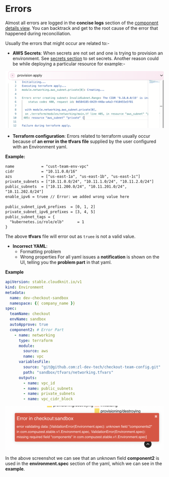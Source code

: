 # Errors

Almost all errors are logged in the **concise logs** section of the [component details view](/component_details_view). You can backtrack and get to the root cause of the error that happened during reconciliation.

Usually the errors that might occur are related to:-

- **AWS Secrets**: When secrets are not set and one is trying to provision an environment. See [secrets section](/settings/secrets) to set secrets. Another reason could be while deploying a particular resource for example:-

![AWS Error](/assets/images/aws-resource-error.png)
  
- **Terraform configuration**: Errors related to terraform usually occur because of **an error in the tfvars file** supplied by the user configured with an Environment yaml.

**Example:**

```
name            = "cust-team-env-vpc"
cidr            = "10.11.0.0/16"
azs             = ["us-east-1a", "us-east-1b", "us-east-1c"]
private_subnets = ["10.11.0.0/24", "10.11.1.0/24", "10.11.2.0/24"]
public_subnets  = ["10.11.200.0/24", "10.11.201.0/24", "10.11.202.0/24"]
enable_ipv6 = truee // Error: we added wrong value here

public_subnet_ipv6_prefixes  = [0, 1, 2]
private_subnet_ipv6_prefixes = [3, 4, 5]
public_subnet_tags = {
  "kubernetes.io/role/elb"      = 1
}
```

The above **tfvars** file will error out as `truee` is not a valid value.

- **Incorrect YAML**:
   - Formatting problem
   - Wrong properties
For all yaml issues a **notification** is shown on the UI, telling you the **problem part** in that yaml.

**Example**

```yaml
apiVersion: stable.cloudknit.io/v1
kind: Environment
metadata:
  name: dev-checkout-sandbox
  namespace: {{ company_name }}
spec:
  teamName: checkout
  envName: sandbox  
  autoApprove: true
  component2: # Error Part
    - name: networking
      type: terraform
      module:
        source: aws
        name: vpc
      variablesFile:
        source: "git@github.com:zl-dev-tech/checkout-team-config.git"
        path: "sandbox/tfvars/networking.tfvars"
      outputs:
        - name: vpc_id
        - name: public_subnets
        - name: private_subnets
        - name: vpc_cidr_block
```

![yaml-notification](/assets/images/yaml-error.png "yaml notification")

In the above screenshot we can see that an unknown field **component2** is used in the **environment.spec** section of the yaml, which we can see in the **example**.
